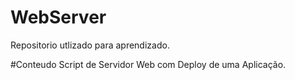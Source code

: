 # WebServer

  Repositorio utlizado para aprendizado.

#Conteudo
  Script de Servidor Web com Deploy de uma Aplicação.
